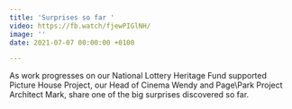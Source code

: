 ```yaml
---
title: 'Surprises so far '
video: https://fb.watch/fjewPIGlNH/
image: ''
date: 2021-07-07 00:00:00 +0100

---
```

As work progresses on our National Lottery Heritage Fund supported Picture House Project, our Head of Cinema Wendy and Page\\Park Project Architect Mark, share one of the big surprises discovered so far.